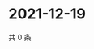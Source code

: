 # 2021-12-19

共 0 条

<!-- BEGIN WEIBO -->
<!-- 最后更新时间 Sun Dec 19 2021 18:12:14 GMT+0800 (China Standard Time) -->

<!-- END WEIBO -->
